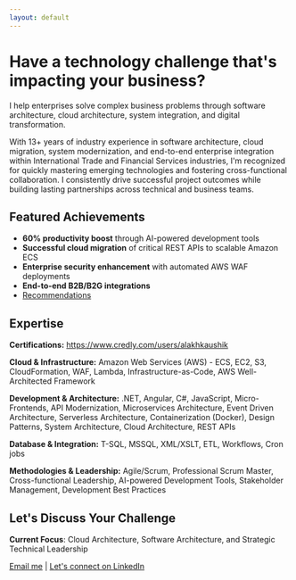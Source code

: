 ```yaml
---
layout: default 
---
```


# Have a technology challenge that's impacting your business?

I help enterprises solve complex business problems through software architecture, cloud architecture, system integration, and digital transformation.

With 13+ years of industry experience in software architecture, cloud migration, system modernization, and end-to-end enterprise integration within International Trade and Financial Services industries, I'm recognized for quickly mastering emerging technologies and fostering cross-functional collaboration. I consistently drive successful project outcomes while building lasting partnerships across technical and business teams.

## Featured Achievements
- **60% productivity boost** through AI-powered development tools
- **Successful cloud migration** of critical REST APIs to scalable Amazon ECS  
- **Enterprise security enhancement** with automated AWS WAF deployments
- **End-to-end B2B/B2G integrations**
- [Recommendations](https://www.linkedin.com/in/alakhkaushik/details/recommendations)

## Expertise

**Certifications:** https://www.credly.com/users/alakhkaushik

**Cloud & Infrastructure:** Amazon Web Services (AWS) - ECS, EC2, S3, CloudFormation, WAF, Lambda, Infrastructure-as-Code, AWS Well-Architected Framework

**Development & Architecture:** .NET, Angular, C#, JavaScript, Micro-Frontends, API Modernization, Microservices Architecture, Event Driven Architecture, Serverless Architecture, Containerization (Docker), Design Patterns, System Architecture, Cloud Architecture, REST APIs

**Database & Integration:** T-SQL, MSSQL, XML/XSLT, ETL, Workflows, Cron jobs

**Methodologies & Leadership:** Agile/Scrum, Professional Scrum Master, Cross-functional Leadership, AI-powered Development Tools, Stakeholder Management, Development Best Practices

## Let's Discuss Your Challenge

**Current Focus**: Cloud Architecture, Software Architecture, and Strategic Technical Leadership

[Email me](mailto:alakhkaushik@proton.me) | [Let's connect on LinkedIn](https://www.linkedin.com/in/alakhkaushik) 
